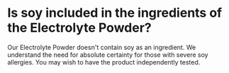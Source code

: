 # Is soy included in the ingredients of the Electrolyte Powder?

Our Electrolyte Powder doesn't contain soy as an ingredient. We understand the need for absolute certainty for those with severe soy allergies. You may wish to have the product independently tested.